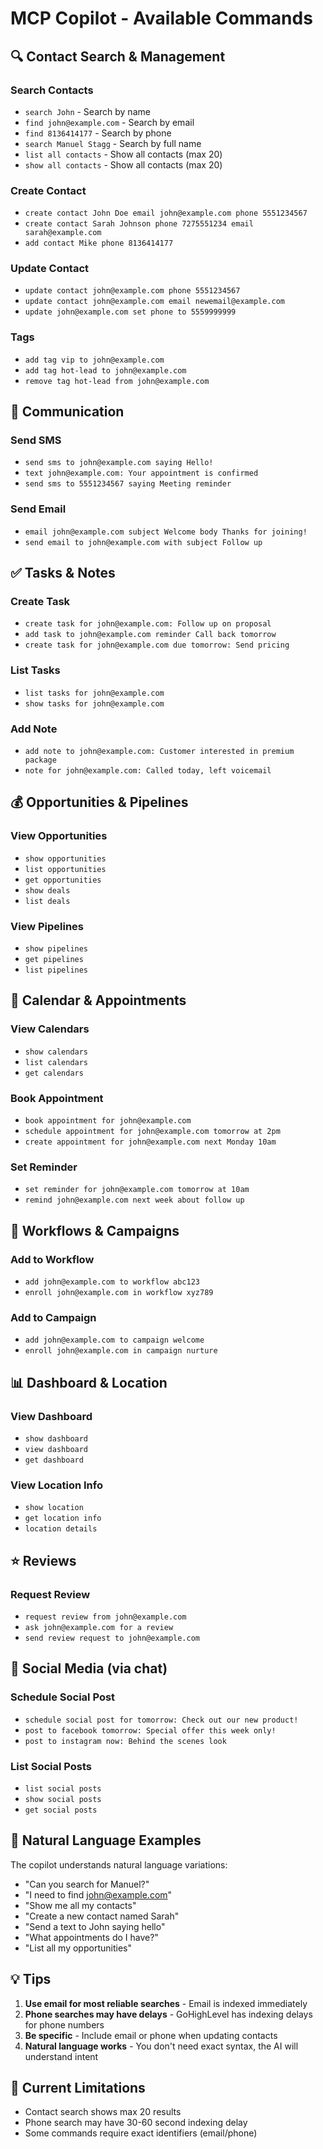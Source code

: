 # MCP Copilot - Available Commands

## 🔍 Contact Search & Management

### Search Contacts
- `search John` - Search by name
- `find john@example.com` - Search by email
- `find 8136414177` - Search by phone
- `search Manuel Stagg` - Search by full name
- `list all contacts` - Show all contacts (max 20)
- `show all contacts` - Show all contacts (max 20)

### Create Contact
- `create contact John Doe email john@example.com phone 5551234567`
- `create contact Sarah Johnson phone 7275551234 email sarah@example.com`
- `add contact Mike phone 8136414177`

### Update Contact
- `update contact john@example.com phone 5551234567`
- `update contact john@example.com email newemail@example.com`
- `update john@example.com set phone to 5559999999`

### Tags
- `add tag vip to john@example.com`
- `add tag hot-lead to john@example.com`
- `remove tag hot-lead from john@example.com`

## 💬 Communication

### Send SMS
- `send sms to john@example.com saying Hello!`
- `text john@example.com: Your appointment is confirmed`
- `send sms to 5551234567 saying Meeting reminder`

### Send Email
- `email john@example.com subject Welcome body Thanks for joining!`
- `send email to john@example.com with subject Follow up`

## ✅ Tasks & Notes

### Create Task
- `create task for john@example.com: Follow up on proposal`
- `add task to john@example.com reminder Call back tomorrow`
- `create task for john@example.com due tomorrow: Send pricing`

### List Tasks
- `list tasks for john@example.com`
- `show tasks for john@example.com`

### Add Note
- `add note to john@example.com: Customer interested in premium package`
- `note for john@example.com: Called today, left voicemail`

## 💰 Opportunities & Pipelines

### View Opportunities
- `show opportunities`
- `list opportunities`
- `get opportunities`
- `show deals`
- `list deals`

### View Pipelines
- `show pipelines`
- `get pipelines`
- `list pipelines`

## 📅 Calendar & Appointments

### View Calendars
- `show calendars`
- `list calendars`
- `get calendars`

### Book Appointment
- `book appointment for john@example.com`
- `schedule appointment for john@example.com tomorrow at 2pm`
- `create appointment for john@example.com next Monday 10am`

### Set Reminder
- `set reminder for john@example.com tomorrow at 10am`
- `remind john@example.com next week about follow up`

## 🔄 Workflows & Campaigns

### Add to Workflow
- `add john@example.com to workflow abc123`
- `enroll john@example.com in workflow xyz789`

### Add to Campaign
- `add john@example.com to campaign welcome`
- `enroll john@example.com in campaign nurture`

## 📊 Dashboard & Location

### View Dashboard
- `show dashboard`
- `view dashboard`
- `get dashboard`

### View Location Info
- `show location`
- `get location info`
- `location details`

## ⭐ Reviews

### Request Review
- `request review from john@example.com`
- `ask john@example.com for a review`
- `send review request to john@example.com`

## 📱 Social Media (via chat)

### Schedule Social Post
- `schedule social post for tomorrow: Check out our new product!`
- `post to facebook tomorrow: Special offer this week only!`
- `post to instagram now: Behind the scenes look`

### List Social Posts
- `list social posts`
- `show social posts`
- `get social posts`

## 🎯 Natural Language Examples

The copilot understands natural language variations:
- "Can you search for Manuel?"
- "I need to find john@example.com"
- "Show me all my contacts"
- "Create a new contact named Sarah"
- "Send a text to John saying hello"
- "What appointments do I have?"
- "List all my opportunities"

## 💡 Tips

1. **Use email for most reliable searches** - Email is indexed immediately
2. **Phone searches may have delays** - GoHighLevel has indexing delays for phone numbers
3. **Be specific** - Include email or phone when updating contacts
4. **Natural language works** - You don't need exact syntax, the AI will understand intent

## 🔧 Current Limitations

- Contact search shows max 20 results
- Phone search may have 30-60 second indexing delay
- Some commands require exact identifiers (email/phone)

